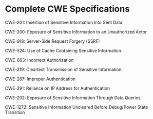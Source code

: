 

# Complete CWE Specifications

CWE-201: Insertion of Sensitive Information Into Sent Data

CWE-200: Exposure of Sensitive Information to an Unauthorized Actor

CWE-918: Server-Side Request Forgery (SSRF)

CWE-524: Use of Cache Containing Sensitive Information

CWE-863: Incorrect Authorization

CWE-319: Cleartext Transmission of Sensitive Information

CWE-287: Improper Authentication

CWE-291: Reliance on IP Address for Authentication

CWE-202: Exposure of Sensitive Information Through Data Queries

CWE-1272: Sensitive Information Uncleared Before Debug/Power State Transition